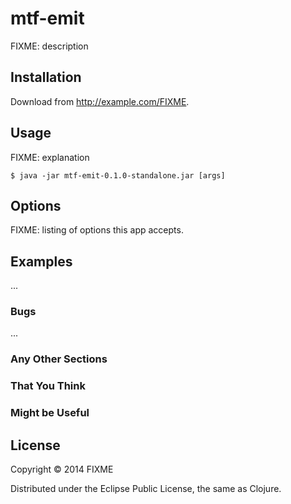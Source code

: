 # mtf-emit

FIXME: description

## Installation

Download from http://example.com/FIXME.

## Usage

FIXME: explanation

    $ java -jar mtf-emit-0.1.0-standalone.jar [args]

## Options

FIXME: listing of options this app accepts.

## Examples

...

### Bugs

...

### Any Other Sections
### That You Think
### Might be Useful

## License

Copyright © 2014 FIXME

Distributed under the Eclipse Public License, the same as Clojure.
